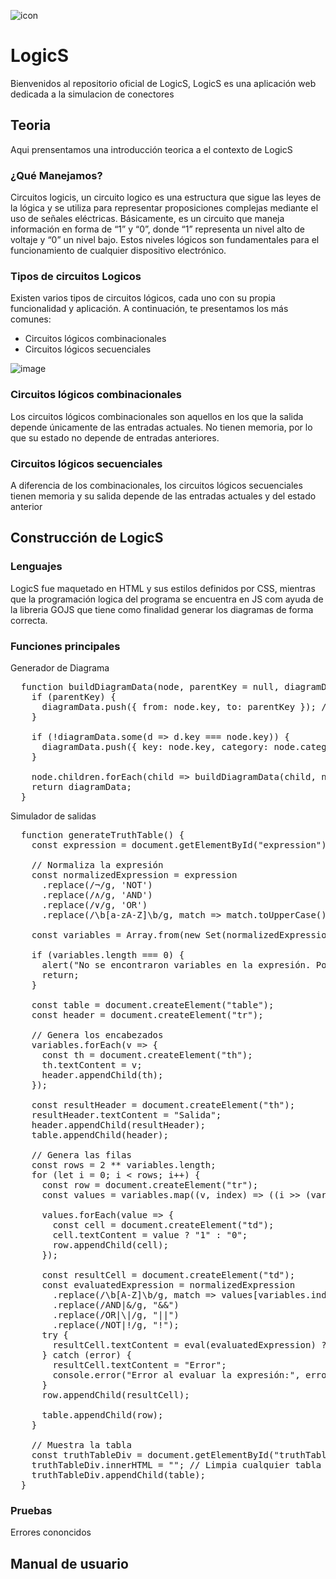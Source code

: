 ![icon](https://github.com/user-attachments/assets/8893bd57-933e-44e2-ad9a-494cef627ddd)
# LogicS
<p>
  Bienvenidos al repositorio oficial de LogicS, LogicS es una aplicación web dedicada a la simulacion de conectores 
</p>

## Teoria

<p> Aqui prensentamos una introducción teorica a el contexto de LogicS </p>

### ¿Qué Manejamos?

<p>
  Circuitos logicis, un circuito logico es una estructura que sigue las leyes de la lógica y se utiliza para representar proposiciones complejas mediante el uso de señales eléctricas. Básicamente, es un circuito que maneja información en forma de “1” y “0”, donde “1” 
  representa un nivel alto de voltaje y “0” un nivel bajo. Estos niveles lógicos son fundamentales para el funcionamiento de cualquier dispositivo electrónico.
</p>

### Tipos de circuitos Logicos

<p>
  Existen varios tipos de circuitos lógicos, cada uno con su propia funcionalidad y aplicación. A continuación, te presentamos los más comunes:
</p>

<ul>
  <li>Circuitos lógicos combinacionales</li>
  <li>Circuitos lógicos secuenciales</li>
</ul>

![image](https://github.com/user-attachments/assets/fcff733c-540a-4f6e-8741-413010cb8d36)

### Circuitos lógicos combinacionales

<p>
  Los circuitos lógicos combinacionales son aquellos en los que la salida depende únicamente de las entradas actuales. No tienen memoria, por lo que su estado no depende de entradas anteriores. 
</p>

### Circuitos lógicos secuenciales

<p>
  A diferencia de los combinacionales, los circuitos lógicos secuenciales tienen memoria y su salida depende de las entradas actuales y del estado anterior
</p>

## Construcción de LogicS

### Lenguajes

<p>
  LogicS fue maquetado en HTML y sus estilos definidos por CSS, mientras que la programación logica del programa se encuentra en JS com ayuda de la libreria GOJS que tiene como finalidad generar los diagramas de forma correcta.
</p>

### Funciones principales

<p>Generador de Diagrama</p>

<pre>
  function buildDiagramData(node, parentKey = null, diagramData = []) {
    if (parentKey) {
      diagramData.push({ from: node.key, to: parentKey }); // Cambiar "from" y "to"
    }
  
    if (!diagramData.some(d => d.key === node.key)) {
      diagramData.push({ key: node.key, category: node.category });
    }
  
    node.children.forEach(child => buildDiagramData(child, node.key, diagramData));
    return diagramData;
  }
</pre>

<p>Simulador de salidas</p>

<pre>
  function generateTruthTable() {
    const expression = document.getElementById("expression").value;
  
    // Normaliza la expresión
    const normalizedExpression = expression
      .replace(/¬/g, 'NOT')
      .replace(/∧/g, 'AND')
      .replace(/∨/g, 'OR')
      .replace(/\b[a-zA-Z]\b/g, match => match.toUpperCase());
  
    const variables = Array.from(new Set(normalizedExpression.match(/\b[A-Z]\b/g)));
  
    if (variables.length === 0) {
      alert("No se encontraron variables en la expresión. Por favor, verifica la entrada.");
      return;
    }
  
    const table = document.createElement("table");
    const header = document.createElement("tr");
  
    // Genera los encabezados
    variables.forEach(v => {
      const th = document.createElement("th");
      th.textContent = v;
      header.appendChild(th);
    });
  
    const resultHeader = document.createElement("th");
    resultHeader.textContent = "Salida";
    header.appendChild(resultHeader);
    table.appendChild(header);
  
    // Genera las filas
    const rows = 2 ** variables.length;
    for (let i = 0; i < rows; i++) {
      const row = document.createElement("tr");
      const values = variables.map((v, index) => ((i >> (variables.length - index - 1)) & 1) === 1);
  
      values.forEach(value => {
        const cell = document.createElement("td");
        cell.textContent = value ? "1" : "0";
        row.appendChild(cell);
      });
  
      const resultCell = document.createElement("td");
      const evaluatedExpression = normalizedExpression
        .replace(/\b[A-Z]\b/g, match => values[variables.indexOf(match)] ? "true" : "false")
        .replace(/AND|&/g, "&&")
        .replace(/OR|\|/g, "||")
        .replace(/NOT|!/g, "!");
      try {
        resultCell.textContent = eval(evaluatedExpression) ? "1" : "0";
      } catch (error) {
        resultCell.textContent = "Error";
        console.error("Error al evaluar la expresión:", error);
      }
      row.appendChild(resultCell);
  
      table.appendChild(row);
    }
  
    // Muestra la tabla
    const truthTableDiv = document.getElementById("truthTableDiv");
    truthTableDiv.innerHTML = ""; // Limpia cualquier tabla previa
    truthTableDiv.appendChild(table);
  }
</pre>

### Pruebas 

<p> Errores cononcidos </p>

## Manual de usuario


